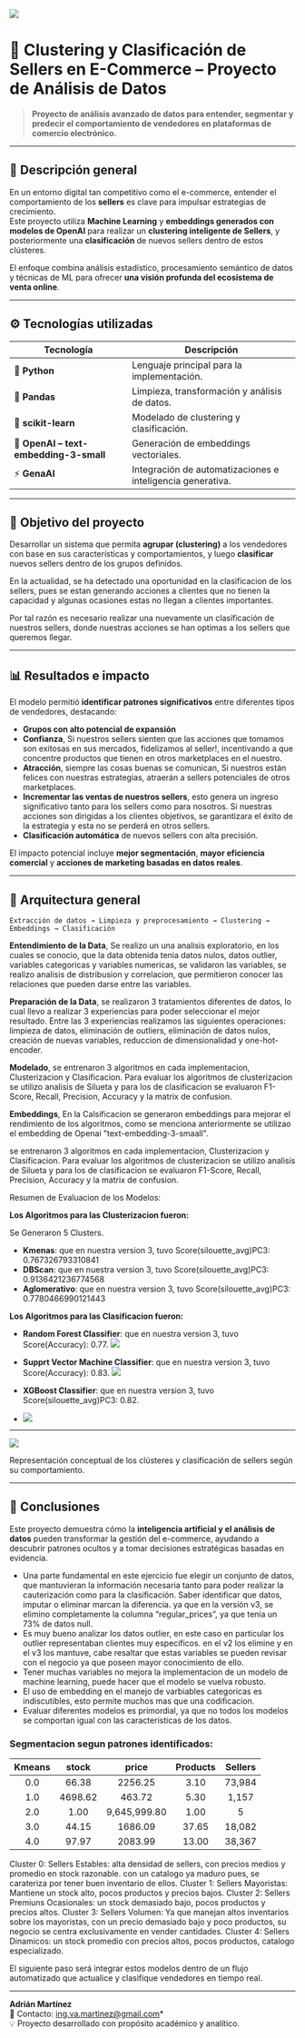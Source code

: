 ![](src/image/meli7.png)
# 🧩 Clustering y Clasificación de Sellers en E-Commerce – Proyecto de Análisis de Datos

> **Proyecto de análisis avanzado de datos para entender, segmentar y predecir el comportamiento de vendedores en plataformas de comercio electrónico.**

---

## 🧠 Descripción general
En un entorno digital tan competitivo como el e-commerce, entender el comportamiento de los **sellers** es clave para impulsar estrategias de crecimiento.  
Este proyecto utiliza **Machine Learning** y **embeddings generados con modelos de OpenAI** para realizar un **clustering inteligente de Sellers**, y posteriormente una **clasificación** de nuevos sellers dentro de estos clústeres.  

El enfoque combina análisis estadístico, procesamiento semántico de datos y técnicas de ML para ofrecer **una visión profunda del ecosistema de venta online**.

---

## ⚙️ Tecnologías utilizadas

| Tecnología | Descripción |
|-------------|-------------|
| 🐍 **Python** | Lenguaje principal para la implementación. |
| 🧮 **Pandas** | Limpieza, transformación y análisis de datos. |
| 🤖 **scikit-learn** | Modelado de clustering y clasificación. |
| 🧠 **OpenAI – text-embedding-3-small** | Generación de embeddings vectoriales. |
| ⚡ **GenaAI** | Integración de automatizaciones e inteligencia generativa. |


---

## 🎯 Objetivo del proyecto
Desarrollar un sistema que permita **agrupar (clustering)** a los vendedores con base en sus características y comportamientos, y luego **clasificar** nuevos sellers dentro de los grupos definidos.  

En la actualidad, se ha detectado una oportunidad en la clasificacion de los sellers, pues se estan generando acciones a clientes que no tienen la capacidad y algunas ocasiones estas no llegan a clientes importantes.

Por tal razón es necesario realizar una nuevamente un clasificación de nuestros sellers, donde nuestras acciones se han optimas a los sellers que queremos llegar.

---

## 📊 Resultados e impacto
El modelo permitió **identificar patrones significativos** entre diferentes tipos de vendedores, destacando:
- **Grupos con alto potencial de expansión**  
- **Confianza**, Si nuestros sellers sienten que las acciones que tomamos son exitosas en sus mercados, fidelizamos al seller!, incentivando a que concentre productos que tienen en otros marketplaces en el nuestro.
- **Atracción**, siempre las cosas buenas se comunican, Si nuestros están felices con nuestras estrategias, atraerán a sellers potenciales de otros marketplaces.
- **Incrementar las ventas de nuestros sellers**, esto genera un ingreso significativo tanto para los sellers como para nosotros. Si nuestras acciones son dirigidas a los clientes objetivos, se garantizara el éxito de la estrategia y esta no se perderá en otros sellers.    
- **Clasificación automática** de nuevos sellers con alta precisión.  

El impacto potencial incluye **mejor segmentación**, **mayor eficiencia comercial** y **acciones de marketing basadas en datos reales**.

---

## 🧩 Arquitectura general

```
Extracción de datos → Limpieza y preprocesamiento → Clustering → Embeddings → Clasificación
```
**Entendimiento de la Data**, Se realizo un una analisis exploratorio, en los cuales se conocio, que la data obtenida tenia datos nulos, datos outlier, variables categoricas y variables numericas, se validaron las variables, se realizo analisis de distribusion y correlacion, que permitieron conocer las relaciones que pueden darse entre las variables.

**Preparación de la Data**, se realizaron 3 tratamientos diferentes de datos, lo cual llevo a realizar 3 experiencias para poder seleccionar el mejor resultado. Entre las 3 experiencias realizamos las siguientes operaciones: limpieza de datos, eliminación de outliers, eliminación de datos nulos, creación de nuevas variables, reduccion de dimensionalidad y one-hot-encoder.

**Modelado**, se entrenaron 3 algoritmos en cada implementacion, Clusterizacion y Clasificacion. Para evaluar los algoritmos de  clusterizacion se utilizo analisis de Silueta y para los de clasificacion se evaluaron F1-Score, Recall, Precision, Accuracy y la matrix de confusion.

**Embeddings**, En la Calsificacion se generaron embeddings para mejorar el rendimiento de los algoritmos, como se menciona anteriormente se utilizao el embedding de Openai "text-embedding-3-smaall".

se entrenaron 3 algoritmos en cada implementacion, Clusterizacion y Clasificacion. Para evaluar los algoritmos de  clusterizacion se utilizo analisis de Silueta y para los de clasificacion se evaluaron F1-Score, Recall, Precision, Accuracy y la matrix de confusion.

Resumen de Evaluacion de los Modelos:

**Los Algoritmos para las Clusterizacion fueron:**

Se Generaron 5 Clusters.
- **Kmenas**: que en nuestra version 3, tuvo Score(silouette_avg)PC3: 0.767326793310841
- **DBScan**: que en nuestra version 3, tuvo Score(silouette_avg)PC3: 0.9136421236774568
- **Aglomerativo**: que en nuestra version 3, tuvo Score(silouette_avg)PC3: 0.7780466990121443

**Los Algoritmos para las Clasificacion fueron:**

- **Random Forest Classifier**: que en nuestra version 3, tuvo Score(Accuracy): 0.77.
  ![](src/image/RF.png)
  
- **Supprt Vector Machine Classifier**: que en nuestra version 3, tuvo Score(Accuracy): 0.83.
  ![](src/image/SVM.png)
   
- **XGBoost Classifier**: que en nuestra version 3, tuvo Score(silouette_avg)PC3: 0.82.
- ![](src/image/XGBoost.png) 

---

![](src/image/meli6.png) 

Representación conceptual de los clústeres y clasificación de sellers según su comportamiento.

---

## 🚀 Conclusiones
Este proyecto demuestra cómo la **inteligencia artificial y el análisis de datos** pueden transformar la gestión del e-commerce, ayudando a descubrir patrones ocultos y a tomar decisiones estratégicas basadas en evidencia.  

 - Una parte fundamental en este ejercicio fue elegir un conjunto de datos, que mantuvieran la información necesaria tanto para poder realizar la cauterización como para la clasificación. Saber identificar que datos, imputar o eliminar marcan   la diferencia. ya que en la versión v3, se elimino completamente la columna “regular_prices”, ya que tenia un 73% de datos null.
- Es muy bueno analizar los datos outlier, en este caso en particular los outlier representaban clientes muy específicos. en el v2 los elimine y en el v3 los mantuve, cabe resaltar que estas variables se pueden revisar con el negocio ya que     poseen mayor conocimiento de ello.
- Tener muchas variables no mejora la implementacion de un modelo de machine learning, puede hacer que el modelo se vuelva robusto.
- El uso de embedding en el manejo de varbiables categoricas es indiscutibles, esto permite muchos mas que una codificacion.
- Evaluar diferentes modelos es primordial, ya que no todos los modelos se comportan igual con las caracteristicas de los datos.

### Segmentacion segun patrones identificados:

| Kmeans |  stock  |     price    | Products | Sellers |
| :----: | :-----: | :----------: | :------: | :-----: |
|   0.0  |  66.38  |    2256.25   |   3.10   |  73,984 |
|   1.0  | 4698.62 |    463.72    |   5.30   |  1,157  |
|   2.0  |   1.00  | 9,645,999.80 |   1.00   |    5    |
|   3.0  |  44.15  |    1686.09   |   37.65  |  18,082 |
|   4.0  |  97.97  |    2083.99   |   13.00  |  38,367 |

Cluster 0:  Sellers Estables: alta densidad de sellers, con precios medios y promedio en stock razonable. con un catalogo ya maduro pues, se carateriza por tener buen inventario de ellos.
Cluster 1:  Sellers Mayoristas: Mantiene un stock alto, pocos productos y precios bajos.
Cluster 2: Sellers Premiuns Ocasionales: un stock demasiado bajo, pocos productos y precios altos.
Cluster 3: Sellers Volumen: Ya que manejan altos inventarios sobre los mayoristas, con un precio demasiado bajo y poco productos, su negocio se centra exclusivamente en vender cantidades.
Cluster 4: Sellers Dinamicos: un stock promedio con precios altos, pocos productos, catalogo especializado.


El siguiente paso será integrar estos modelos dentro de un flujo automatizado que actualice y clasifique vendedores en tiempo real.  

---


**Adrián Martínez**  
📧 Contacto: ing.va.martinez@gmail.com*  
💡 Proyecto desarrollado con propósito académico y analítico.
